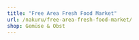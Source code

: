 ```yaml
---
title: "Free Area Fresh Food Market"
url: /nakuru/free-area-fresh-food-market/
shop: Gemüse & Obst
---
```

